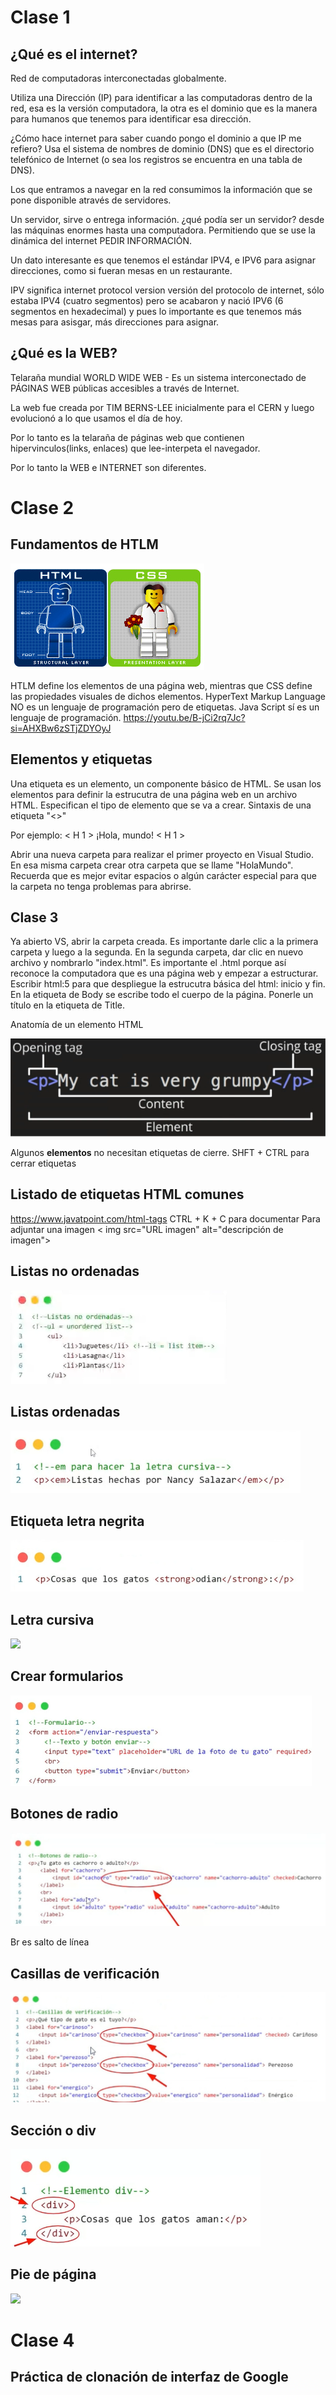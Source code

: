 # Clase 1

## ¿Qué es el internet?

Red de computadoras interconectadas globalmente.

Utiliza una Dirección (IP) para identificar a las computadoras dentro de la red, esa es la versión computadora, la otra es el dominio que es la manera para humanos que tenemos para identificar esa dirección.

¿Cómo hace internet para saber cuando pongo el dominio a que IP me refiero? Usa el sistema de nombres de dominio (DNS) que es el directorio telefónico de Internet (o sea los registros se encuentra en una tabla de DNS).

Los que entramos a navegar en la red consumimos la información que se pone disponible através de servidores.

Un servidor, sirve o entrega información. ¿qué podía ser un servidor? desde las máquinas enormes hasta una computadora. Permitiendo que se use la dinámica del internet PEDIR INFORMACIÓN.

Un dato interesante es que tenemos el estándar IPV4, e IPV6 para asignar direcciones, como si fueran mesas en un restaurante.

IPV significa internet protocol version versión del protocolo de internet, sólo estaba IPV4 (cuatro segmentos) pero se acabaron y nació IPV6 (6 segmentos en hexadecimal) y pues lo importante es que tenemos más mesas para asisgar, más direcciones para asignar.

## ¿Qué es la WEB?

Telaraña mundial
WORLD WIDE WEB - Es un sistema interconectado de PÁGINAS WEB públicas accesibles a través de Internet.

La web fue creada por TIM BERNS-LEE inicialmente para el CERN y luego evolucionó a lo que usamos el día de hoy.

Por lo tanto es la telaraña de páginas web que contienen hipervinculos(links, enlaces) que lee-interpeta el navegador.

Por lo tanto la WEB e INTERNET son diferentes.

# Clase 2

## Fundamentos de HTLM

![](https://github.com/JacquieHM/Technolochicas/blob/main/html_css_lego.jpeg)

HTLM define los elementos de una página web, mientras que CSS define las propiedades visuales de dichos elementos.
HyperText Markup Language NO es un lenguaje de programación pero de etiquetas.
Java Script sí es un lenguaje de programación.
https://youtu.be/B-jCi2rq7Jc?si=AHXBw6zSTjZDYOyJ

## Elementos y etiquetas

Una etiqueta es un elemento, un componente básico de HTML. Se usan los elementos para definir la estrucutra de una página web en un archivo HTML. Especifican el tipo de elemento que se va a crear.
Sintaxis de una etiqueta "<>"

Por ejemplo:  < H 1 > ¡Hola, mundo! < H 1 >

Abrir una nueva carpeta para realizar el primer proyecto en Visual Studio. En esa misma carpeta crear otra carpeta que se llame "HolaMundo". Recuerda que es mejor evitar espacios o algún carácter especial para que la carpeta no tenga problemas para abrirse.

## Clase 3

Ya abierto VS, abrir la carpeta creada. Es importante darle clic a la primera carpeta y luego a la segunda. En la segunda carpeta, dar clic en nuevo archivo y nombrarlo "index.html". Es importante el .html porque así reconoce la computadora que es una página web y empezar a estructurar.
Escribir html:5 para que despliegue la estrucutra básica del html: inicio y fin. En la etiqueta de Body se escribe todo el cuerpo de la página. Ponerle un título en la etiqueta de Title.

Anatomía de un elemento HTML

![](https://github.com/JacquieHM/Technolochicas/blob/main/Captura%20de%20pantalla%202024-09-10%20134350.png)

Algunos **elementos** no necesitan etiquetas de cierre.
 SHFT + CTRL para cerrar etiquetas

 ## Listado de etiquetas HTML comunes
 https://www.javatpoint.com/html-tags
CTRL + K + C para documentar
Para adjuntar una imagen < img src="URL imagen" alt="descripción de imagen">

## Listas no ordenadas
![](https://github.com/JacquieHM/Technolochicas/blob/main/Captura%20de%20pantalla%202024-09-10%20182419.png)

## Listas ordenadas
![](https://github.com/JacquieHM/Technolochicas/blob/main/Cursivas.png)

## Etiqueta letra negrita
![](https://github.com/JacquieHM/Technolochicas/blob/main/Captura%20de%20pantalla%202024-09-11%20111350.png)

## Letra cursiva
![](https://github.com/JacquieHM/Technolochicas/blob/main/Cursivas.pngg)

## Crear formularios
![](https://github.com/JacquieHM/Technolochicas/blob/main/Formulariopng)

## Botones de radio
![](https://github.com/JacquieHM/Technolochicas/blob/main/Botones%20de%20radio.png)

Br es salto de línea

## Casillas de verificación
![](https://github.com/JacquieHM/Technolochicas/blob/main/Casillas%20verifi.png)

## Sección o div
![](https://github.com/JacquieHM/Technolochicas/blob/main/Secci%C3%B3n.png)

## Pie de página
![](https://github.com/JacquieHM/Technolochicas/blob/main/Pie%20de%20p%C3%A1gina.png)

# Clase 4

## Práctica de clonación de interfaz de Google

